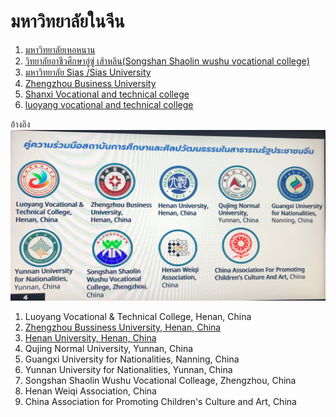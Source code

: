 # มหาวิทยาลัยในจีน
1. [มหาวิทยาลัยเหอหนาน](https://iao.henu.edu.cn/yw/Home.htm)
2. [วิทยาลัยอาชีวศึกษาอู่ซู่ เส้าหลิน(Songshan Shaolin wushu vocational college)](http://www.shaolinkungfu.edu.cn/index/index.html)
3. [มหาวิทยาลัย Sias /Sias University](https://en.sias.edu.cn)
4. [Zhengzhou Business University](https://www.zbu.edu.cn)
5. [Shanxi Vocational and technical college](http://www.spvec.com.cn)
6. [luoyang vocational and technical college](ยังหาไม่เจอครับ)

อ้างอิง
![alt text](https://github.com/suwat9/Notes/blob/main/images/chinaUniversity.png) 

1. Luoyang Vocational & Technical College, Henan, China
2. [Zhengzhou Bussiness University, Henan, China](https://www.zbu.edu.cn/)
3. [Henan University, Henan, China](http://www.henu.edu.cn/)
4. Qujing Normal University, Yunnan, China
5. Guangxi University for Nationalities, Nanning, China
6. Yunnan University for Nationalities, Yunnan, China
7. Songshan Shaolin Wushu Vocational Colleage, Zhengzhou, China
8. Henan Weiqi Association, China
9. China Association for Promoting Children's Culture and Art, China
    
